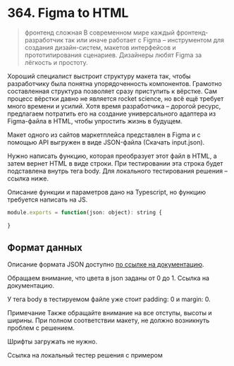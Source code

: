 # 364. Figma to HTML
> фронтенд сложная
В современном мире каждый фронтенд-разработчик так или иначе работает с Figma – инструментом для создания дизайн-систем, макетов интерфейсов и прототипирования сценариев. Дизайнеры любят Figma за лёгкость и простоту.

Хороший специалист выстроит структуру макета так, чтобы разработчику была понятна упорядоченность компонентов. Грамотно составленная структура позволяет сразу приступить к вёрстке. Сам процесс вёрстки давно не является rocket science, но всё ещё требует много времени и усилий. Хотя время разработчика – дорогой ресурс, предлагаем потратить его на создание универсального адаптера из Figma-файла в HTML, чтобы упростить жизнь в будущем.

Макет одного из сайтов маркетплейса представлен в Figma и с помощью API выгружен в виде JSON-файла (Скачать input.json).

Нужно написать функцию, которая преобразует этот файл в HTML, а затем вернет HTML в виде строки. При тестировании эта строка будет подставлена внутрь тега body. Для локального тестирования решения – ссылка ниже.

Описание функции и параметров дано на Typescript, но функцию требуется написать на JS.

```js
module.exports = function(json: object): string {
    
}
```

## Формат данных
Описание формата JSON доступно [по ссылке на документацию](https://www.figma.com/plugin-docs/api/nodes/).

Обращаем внимание, что цвета в json заданы от 0 до 1. Ссылка на документацию.

У тега body в тестируемом файле уже стоит padding: 0 и margin: 0.

Примечание
Также обращайте внимание на все отступы, высоты и ширины. При полном соответствии макету, не должно возникнуть проблем с решением.

Шрифты загружать не нужно.

Ссылка на локальный тестер решения с примером